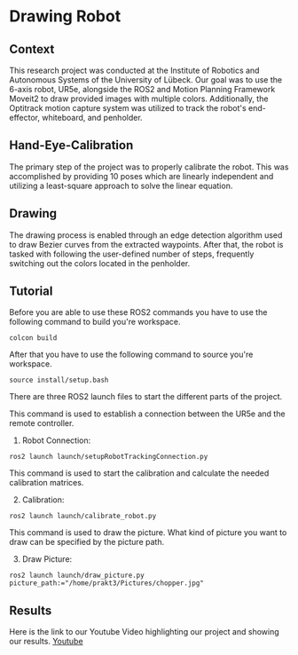 #  Drawing Robot
## Context
This research project was conducted at the Institute of Robotics and Autonomous Systems of the University of Lübeck.
Our goal was to use the 6-axis robot, UR5e, alongside the ROS2 and Motion Planning Framework Moveit2 to draw provided images with multiple colors. Additionally, 
the Optitrack motion capture system was utilized to track the robot's end-effector, whiteboard, and penholder.
## Hand-Eye-Calibration
The primary step of the project was to properly calibrate the robot. This was accomplished by providing 10 poses which are linearly independent and utilizing a 
least-square approach to solve the linear equation.
## Drawing
The drawing process is enabled through an edge detection algorithm used to draw Bezier curves from the extracted waypoints. After that, the robot is tasked with 
following the user-defined number of steps, frequently switching out the colors located in the penholder.
## Tutorial
Before you are able to use these ROS2 commands you have to use the following command to build you're workspace.

```
colcon build
```

After that you have to use the following command to source you're workspace.

```
source install/setup.bash
```


There are three ROS2 launch files to start the different parts of the project.

This command is used to establish a connection between the UR5e and the remote controller.

  1. Robot Connection: 
```
ros2 launch launch/setupRobotTrackingConnection.py
```
  
This command is used to start the calibration and calculate the needed calibration matrices.  

  2. Calibration: 
```
ros2 launch launch/calibrate_robot.py
```

This command is used to draw the picture. What kind of picture you want to draw can be specified by the picture path.

  3. Draw Picture: 
```
ros2 launch launch/draw_picture.py picture_path:="/home/prakt3/Pictures/chopper.jpg"
```
## Results
Here is the link to our Youtube Video highlighting our project and showing our results. [Youtube](https://www.youtube.com/watch?v=mzB1VGEGcSU&list=RDmzB1VGEGcSU&start_radio=1)


